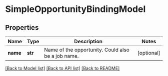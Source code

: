 # SimpleOpportunityBindingModel

## Properties
Name | Type | Description | Notes
------------ | ------------- | ------------- | -------------
**name** | **str** | Name of the opportunity.  Could also be a job name. | [optional] 

[[Back to Model list]](../README.md#documentation-for-models) [[Back to API list]](../README.md#documentation-for-api-endpoints) [[Back to README]](../README.md)


